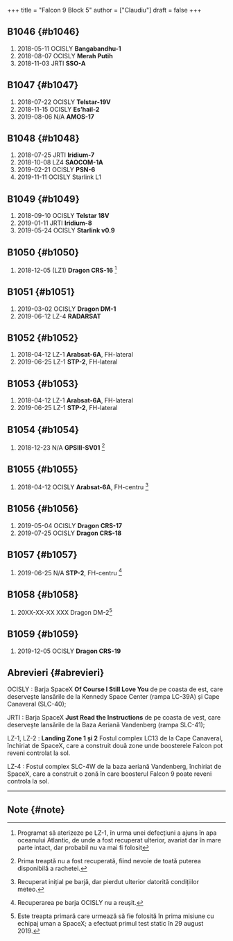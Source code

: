 +++
title = "Falcon 9 Block 5"
author = ["Claudiu"]
draft = false
+++

## B1046 {#b1046}

1.  2018-05-11 OCISLY **Bangabandhu-1**
2.  2018-08-07 OCISLY **Merah Putih**
3.  2018-11-03 JRTI **SSO-A**


## B1047 {#b1047}

1.  2018-07-22 OCISLY **Telstar-19V**
2.  2018-11-15 OCISLY **Es’hail-2**
3.  2019-08-06 N/A **AMOS-17**


## B1048 {#b1048}

1.  2018-07-25 JRTI **Iridium-7**
2.  2018-10-08 LZ4 **SAOCOM-1A**
3.  2019-02-21 OCISLY **PSN-6**
4.  2019-11-11 OCISLY Starlink L1


## B1049 {#b1049}

1.  2018-09-10 OCISLY **Telstar 18V**
2.  2019-01-11 JRTI **Iridium-8**
3.  2019-05-24 OCISLY **Starlink v0.9**


## B1050 {#b1050}

1.  2018-12-05 (LZ1) **Dragon CRS-16**&nbsp;[^fn:1]


## B1051 {#b1051}

1.  2019-03-02 OCISLY **Dragon DM-1**
2.  2019-06-12 LZ-4 **RADARSAT**


## B1052 {#b1052}

1.  2018-04-12 LZ-1 **Arabsat-6A**, FH-lateral
2.  2019-06-25 LZ-1 **STP-2**, FH-lateral


## B1053 {#b1053}

1.  2018-04-12 LZ-1 **Arabsat-6A**, FH-lateral
2.  2019-06-25 LZ-1 **STP-2**, FH-lateral


## B1054 {#b1054}

1.  2018-12-23 N/A **GPSIII-SV01**&nbsp;[^fn:2]


## B1055 {#b1055}

1.  2018-04-12 OCISLY **Arabsat-6A**, FH-centru&nbsp;[^fn:3]


## B1056 {#b1056}

1.  2019-05-04 OCISLY **Dragon CRS-17**
2.  2019-07-25 OCISLY **Dragon CRS-18**


## B1057 {#b1057}

1.  2019-06-25 N/A **STP-2**, FH-centru&nbsp;[^fn:4]


## B1058 {#b1058}

1.  20XX-XX-XX XXX Dragon DM-2[^fn:5]


## B1059 {#b1059}

1.  2019-12-05 OCISLY **Dragon CRS-19**


## Abrevieri {#abrevieri}

OCISLY
: Barja SpaceX **Of Course I Still Love You** de pe coasta de est, care deservește lansările de la Kennedy Space Center (rampa LC-39A) și Cape Canaveral (SLC-40);


JRTI
: Barja SpaceX **Just Read the Instructions** de pe coasta de vest, care deservește lansările de la Baza Aeriană Vandenberg (rampa SLC-41);


LZ-1, LZ-2
: **Landing Zone 1 și 2** Fostul complex LC13 de la Cape Canaveral, închiriat de SpaceX, care a construit două zone unde boosterele Falcon pot reveni controlat la sol.


LZ-4
: Fostul complex SLC-4W de la baza aeriană Vandenberg, închiriat de SpaceX, care a construit o zonă în care boosterul Falcon 9 poate reveni controla la sol.

---


## Note {#note}

[^fn:1]: Programat să aterizeze pe LZ-1, în urma unei defecțiuni a ajuns în apa oceanului Atlantic, de unde a fost recuperat ulterior, avariat dar în mare parte intact, dar probabil nu va mai fi folosit
[^fn:2]: Prima treaptă nu a fost recuperată, fiind nevoie de toată puterea disponibilă a rachetei.
[^fn:3]: Recuperat inițial pe barjă, dar pierdut ulterior datorită condițiilor meteo.
[^fn:4]: Recuperarea pe barja OCISLY nu a reușit.
[^fn:5]: Este treapta primară care urmează să fie folosită în prima misiune cu echipaj uman a SpaceX; a efectuat primul test static în 29 august 2019.